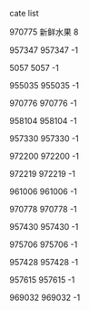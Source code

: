 cate list

970775 新鲜水果 8

957347 957347 -1

5057 5057 -1

955035 955035 -1

970776 970776 -1

958104 958104 -1

957330 957330 -1

972200 972200 -1

972219 972219 -1

961006 961006 -1

970778 970778 -1

957430 957430 -1

975706 975706 -1

957428 957428 -1

957615 957615 -1

969032 969032 -1

